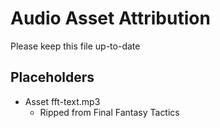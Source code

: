 # Audio Asset Attribution

Please keep this file up-to-date

## Placeholders

  * Asset fft-text.mp3
    * Ripped from Final Fantasy Tactics
